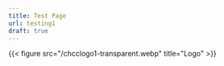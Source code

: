 ```yaml
---
title: Test Page
url: testing1
draft: true
---
```

{{< figure src="/chcclogo1-transparent.webp" title="Logo" >}}
